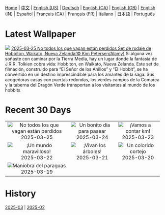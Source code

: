 [Home](../README.md) | [中文](zh-CN.md) | [English (US)](en-US.md) | [Deutsch](de-DE.md) | [English (CA)](en-CA.md) | [English (GB)](en-GB.md) | [English (IN)](en-IN.md) | [Español](es-ES.md) | [Français (CA)](fr-CA.md) | [Français (FR)](fr-FR.md) | [Italiano](it-IT.md) | [日本語](ja-JP.md) | [Português](pt-BR.md)

# Latest Wallpaper
![](https://www.bing.com/th?id=OHR.HobbitHole_ES-ES0003424206_UHD.jpg)
[2025-03-25 No todos los que vagan están perdidos Set de rodaje de Hobbiton, Waikato, Nueva Zelanda(© Kim Petersen/Alamy)](https://www.bing.com/th?id=OHR.HobbitHole_ES-ES0003424206_UHD.jpg)
Si alguna vez soñaste con caminar por la Tierra Media, hay un lugar donde la fantasía de J.R.R. Tolkien cobra vida: Hobbiton, en Waikato, Nueva Zelanda. Este set de filmación, construido para “El Señor de los Anillos” y “El Hobbit”, se ha convertido en un destino imprescindible para los amantes de la saga. Sus acogedoras casas con puertas redondas, los verdes campos de la Comarca y la taberna del Dragón Verde transportan a los visitantes al mundo de los hobbits.

# Recent 30 Days
|  |  |  |
|:---:|:---:|:---:|
| ![](https://www.bing.com/th?id=OHR.HobbitHole_ES-ES0003424206_400x240.jpg "No todos los que vagan están perdidos") 2025-03-25 | ![](https://www.bing.com/th?id=OHR.ElephantGrass_ES-ES9916597908_400x240.jpg "Un bonito día para pasear") 2025-03-24 | ![](https://www.bing.com/th?id=OHR.NebraskaStorm_ES-ES5763602514_400x240.jpg "¡Vamos a contar km!") 2025-03-23 |
| ![](https://www.bing.com/th?id=OHR.CenoteLilies_ES-ES9746016515_400x240.jpg "¡Un mundo maravilloso!") 2025-03-22 | ![](https://www.bing.com/th?id=OHR.DanumValley_ES-ES9645883299_400x240.jpg "¡Vivan los árboles!") 2025-03-21 | ![](https://www.bing.com/th?id=OHR.PrimaveraSpain_ES-ES9088231028_400x240.jpg "Un colorido cortejo") 2025-03-20 |
| ![](https://www.bing.com/th?id=OHR.BlackHeron_ES-ES8419055943_400x240.jpg "Maniobra del paraguas") 2025-03-19 |  |  |

# History
[2025-03](../archives/wallpaper/es-ES/w_2025_03.md) | [2025-02](../archives/wallpaper/es-ES/w_2025_02.md)
